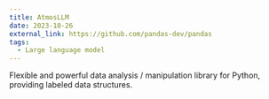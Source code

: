 ```yaml
---
title: AtmosLLM
date: 2023-10-26
external_link: https://github.com/pandas-dev/pandas
tags:
  - Large language model
---
```


Flexible and powerful data analysis / manipulation library for Python, providing labeled data structures.

<!--more-->
